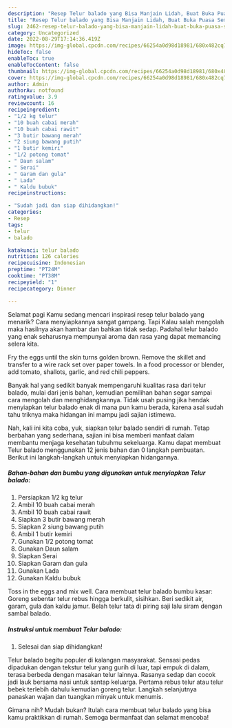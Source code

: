 ```yaml
---
description: "Resep Telur balado yang Bisa Manjain Lidah, Buat Buka Puasa Sempurna"
title: "Resep Telur balado yang Bisa Manjain Lidah, Buat Buka Puasa Sempurna"
slug: 2462-resep-telur-balado-yang-bisa-manjain-lidah-buat-buka-puasa-sempurna
category: Uncategorized
date: 2022-08-29T17:14:36.419Z
image: https://img-global.cpcdn.com/recipes/66254a0d98d18981/680x482cq70/telur-balado-foto-resep-utama.jpg
hideToc: false
enableToc: true
enableTocContent: false
thumbnail: https://img-global.cpcdn.com/recipes/66254a0d98d18981/680x482cq70/telur-balado-foto-resep-utama.jpg
cover: https://img-global.cpcdn.com/recipes/66254a0d98d18981/680x482cq70/telur-balado-foto-resep-utama.jpg
author: Admin
authorAv: notfound
ratingvalue: 3.9
reviewcount: 16
recipeingredient:
- "1/2 kg telur"
- "10 buah cabai merah"
- "10 buah cabai rawit"
- "3 butir bawang merah"
- "2 siung bawang putih"
- "1 butir kemiri"
- "1/2 potong tomat"
- " Daun salam"
- " Serai"
- " Garam dan gula"
- " Lada"
- " Kaldu bubuk"
recipeinstructions:

- "Sudah jadi dan siap dihidangkan!"
categories:
- Resep
tags:
- telur
- balado

katakunci: telur balado 
nutrition: 126 calories
recipecuisine: Indonesian
preptime: "PT24M"
cooktime: "PT38M"
recipeyield: "1"
recipecategory: Dinner

---
```



Selamat pagi Kamu sedang mencari inspirasi resep telur balado yang menarik? Cara menyiapkannya sangat gampang. Tapi Kalau salah mengolah maka hasilnya akan hambar dan bahkan tidak sedap. Padahal telur balado yang enak seharusnya mempunyai aroma dan rasa yang dapat memancing selera kita.


Fry the eggs until the skin turns golden brown. Remove the skillet and transfer to a wire rack set over paper towels. In a food processor or blender, add tomato, shallots, garlic, and red chili peppers.

Banyak hal yang sedikit banyak mempengaruhi kualitas rasa dari telur balado, mulai dari jenis bahan, kemudian pemilihan bahan segar sampai cara mengolah dan menghidangkannya. Tidak usah pusing jika hendak menyiapkan telur balado enak di mana pun kamu berada, karena asal sudah tahu triknya maka hidangan ini mampu jadi sajian istimewa.


Nah, kali ini kita coba, yuk, siapkan telur balado sendiri di rumah. Tetap berbahan yang sederhana, sajian ini bisa memberi manfaat dalam membantu menjaga kesehatan tubuhmu sekeluarga. Kamu dapat membuat Telur balado menggunakan 12 jenis bahan dan 0 langkah pembuatan. Berikut ini langkah-langkah untuk menyiapkan hidangannya.

<!--inarticleads1-->

##### Bahan-bahan dan bumbu yang digunakan untuk menyiapkan Telur balado:

1. Persiapkan 1/2 kg telur
1. Ambil 10 buah cabai merah
1. Ambil 10 buah cabai rawit
1. Siapkan 3 butir bawang merah
1. Siapkan 2 siung bawang putih
1. Ambil 1 butir kemiri
1. Gunakan 1/2 potong tomat
1. Gunakan  Daun salam
1. Siapkan  Serai
1. Siapkan  Garam dan gula
1. Gunakan  Lada
1. Gunakan  Kaldu bubuk


Toss in the eggs and mix well. Cara membuat telur balado bumbu kasar: Goreng sebentar telur rebus hingga berkulit, sisihkan. Beri sedikit air, garam, gula dan kaldu jamur. Belah telur tata di piring saji lalu siram dengan sambal balado. 

<!--inarticleads2-->

##### Instruksi untuk membuat Telur balado:


1. Selesai dan siap dihidangkan!

Telur balado begitu populer di kalangan masyarakat. Sensasi pedas dipadukan dengan tekstur telur yang gurih di luar, tapi empuk di dalam, terasa berbeda dengan masakan telur lainnya. Rasanya sedap dan cocok jadi lauk bersama nasi untuk santap keluarga. Pertama rebus telur atau telur bebek terlebih dahulu kemudian goreng telur. Langkah selanjutnya panaskan wajan dan tuangkan minyak untuk menumis. 

Gimana nih? Mudah bukan? Itulah cara membuat telur balado yang bisa kamu praktikkan di rumah. Semoga bermanfaat dan selamat mencoba!
